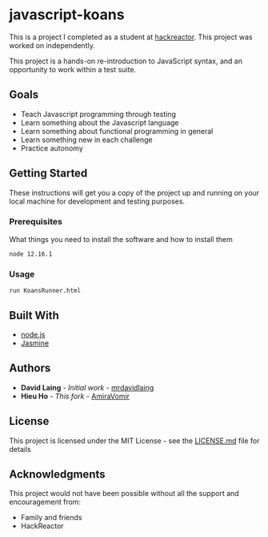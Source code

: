 # javascript-koans
This is a project I completed as a student at [hackreactor](http://hackreactor.com). This project was worked on independently.

This project is a hands-on re-introduction to JavaScript syntax, and an opportunity to work within a test suite.

## Goals

* Teach Javascript programming through testing
* Learn something about the Javascript language
* Learn something about functional programming in general
* Learn something new in each challenge
* Practice autonomy

## Getting Started

These instructions will get you a copy of the project up and running on your local machine for development and testing purposes.

### Prerequisites

What things you need to install the software and how to install them

```
node 12.16.1
```

### Usage

```
run KoansRunner.html
```

## Built With

* [node.js](https://nodejs.org/en/)
* [Jasmine](https://jasmine.github.io/1.3/introduction.html)

## Authors

* **David Laing** - *Initial work* - [mrdavidlaing](https://github.com/mrdavidlaing/javascript-koans)
* **Hieu Ho** - *This fork* - [AmiraVomir](https://github.com/AmiraVomir)

## License

This project is licensed under the MIT License - see the [LICENSE.md](LICENSE.md) file for details

## Acknowledgments

This project would not have been possible without all the support and encouragement from:

* Family and friends
* HackReactor
